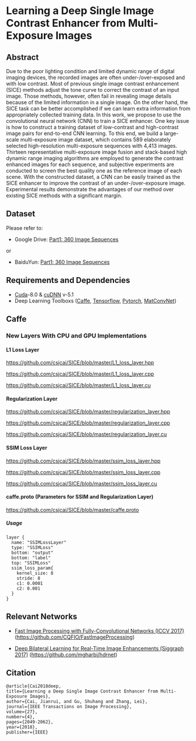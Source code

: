 # Learning a Deep Single Image Contrast Enhancer from Multi-Exposure Images

## Abstract
Due to the poor lighting condition and limited dynamic range of digital imaging devices, the recorded images are often under-/over-exposed and with low contrast. Most of previous single image contrast enhancement (SICE) methods adjust the tone curve to correct the contrast of an input image. Those methods, however, often fail in revealing image details because of the limited information in a single image. On the other hand, the SICE task can be better accomplished if we can learn extra information from appropriately collected training data. In this work, we propose to use the convolutional neural network (CNN) to train a SICE enhancer. One key issue is how to construct a training dataset of low-contrast and high-contrast image pairs for end-to-end CNN learning. To this end, we build a large-scale multi-exposure image dataset, which contains 589 elaborately selected high-resolution multi-exposure sequences with 4,413 images. Thirteen representative multi-exposure image fusion and stack-based high dynamic range imaging algorithms are employed to generate the contrast enhanced images for each sequence, and subjective experiments are conducted to screen the best quality one as the reference image of each scene. With the constructed dataset, a CNN can be easily trained as the SICE enhancer to improve the contrast of an under-/over-exposure image. Experimental results demonstrate the advantages of our method over existing SICE methods with a significant margin.

## Dataset
Please refer to: 
* Google Drive: [Part1: 360 Image Sequences](https://goo.gl/gTGfLk)

or

* BaiduYun: [Part1: 360 Image Sequences](https://pan.baidu.com/s/1kXotehL)

## Requirements and Dependencies
- [Cuda](https://developer.nvidia.com/cuda-toolkit-archive)-8.0 & [cuDNN](https://developer.nvidia.com/cudnn) v-5.1
- Deep Learning Toolboxs ([Caffe](https://github.com/BVLC/caffe), [Tensorflow](https://github.com/tensorflow/tensorflow), [Pytorch](https://github.com/pytorch/pytorch), [MatConvNet](http://www.vlfeat.org/matconvnet/))

## Caffe 
### New Layers With CPU and GPU Implementations
#### L1 Loss Layer
https://github.com/csjcai/SICE/blob/master/L1_loss_layer.hpp

https://github.com/csjcai/SICE/blob/master/L1_loss_layer.cpp

https://github.com/csjcai/SICE/blob/master/L1_loss_layer.cu

#### Regularization Layer
https://github.com/csjcai/SICE/blob/master/regularization_layer.hpp

https://github.com/csjcai/SICE/blob/master/regularization_layer.cpp

https://github.com/csjcai/SICE/blob/master/regularization_layer.cu

#### SSIM Loss Layer
https://github.com/csjcai/SICE/blob/master/ssim_loss_layer.hpp

https://github.com/csjcai/SICE/blob/master/ssim_loss_layer.cpp

https://github.com/csjcai/SICE/blob/master/ssim_loss_layer.cu

#### caffe.proto (Parameters for SSIM and Regularization Layer)
https://github.com/csjcai/SICE/blob/master/caffe.proto

##### Usage
```
layer {
  name: "SSIMLossLayer"
  type: "SSIMLoss"
  bottom: "output"
  bottom: "label"
  top: "SSIMLoss"
  ssim_loss_param{
    kernel_size: 8       
    stride: 8                
    c1: 0.0001              
    c2: 0.001                
  }
}
```


## Relevant Networks
- [Fast Image Processing with Fully-Convolutional Networks (ICCV 2017)](http://www.cqf.io/papers/Fast_Image_Processing_ICCV2017.pdf)          (https://github.com/CQFIO/FastImageProcessing)

- [Deep Bilateral Learning for Real-Time Image Enhancements (Siggraph 2017)](https://groups.csail.mit.edu/graphics/hdrnet/data/hdrnet.pdf)
     (https://github.com/mgharbi/hdrnet)



## Citation

```
@article{Cai2018deep,
title={Learning a Deep Single Image Contrast Enhancer from Multi-Exposure Images}, 
author={Cai, Jianrui, and Gu, Shuhang and Zhang, Lei},
journal={IEEE Transactions on Image Processing},
volume={27}, 
number={4}, 
pages={2049-2062}, 
year={2018}, 
publisher={IEEE}
```
